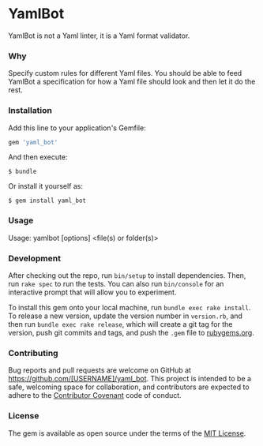 # YamlBot

YamlBot is not a Yaml linter, it is a Yaml format validator.


### Why

Specify custom rules for different Yaml files.
You should be able to feed YamlBot a specification for how a Yaml file
should look and then let it do the rest.

### Installation

Add this line to your application's Gemfile:

```ruby
gem 'yaml_bot'
```

And then execute:

    $ bundle

Or install it yourself as:

    $ gem install yaml_bot

### Usage

Usage: yamlbot [options] <file(s) or folder(s)>

### Development

After checking out the repo, run `bin/setup` to install dependencies. Then, run `rake spec` to run the tests. You can also run `bin/console` for an interactive prompt that will allow you to experiment.

To install this gem onto your local machine, run `bundle exec rake install`. To release a new version, update the version number in `version.rb`, and then run `bundle exec rake release`, which will create a git tag for the version, push git commits and tags, and push the `.gem` file to [rubygems.org](https://rubygems.org).

### Contributing

Bug reports and pull requests are welcome on GitHub at https://github.com/[USERNAME]/yaml_bot. This project is intended to be a safe, welcoming space for collaboration, and contributors are expected to adhere to the [Contributor Covenant](http://contributor-covenant.org) code of conduct.


### License

The gem is available as open source under the terms of the [MIT License](http://opensource.org/licenses/MIT).

